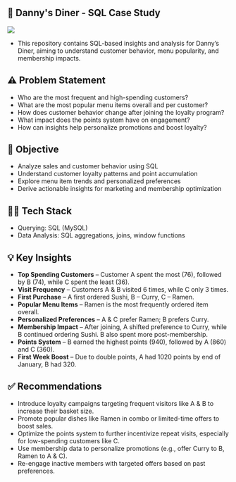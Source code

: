 ## 🍜 Danny's Diner - SQL Case Study
![]((https://github.com/Pranavsai1109/Dany-s_Diner--SQL_Project))
* This repository contains SQL-based insights and analysis for Danny’s Diner, aiming to understand customer behavior, menu popularity, and membership impacts.

## ⚠️ Problem Statement
* Who are the most frequent and high-spending customers?
* What are the most popular menu items overall and per customer?
* How does customer behavior change after joining the loyalty program?
* What impact does the points system have on engagement?
* How can insights help personalize promotions and boost loyalty?

## 🎯 Objective
* Analyze sales and customer behavior using SQL
* Understand customer loyalty patterns and point accumulation
* Explore menu item trends and personalized preferences
* Derive actionable insights for marketing and membership optimization

## 👩‍💻 Tech Stack
* Querying: SQL (MySQL)
* Data Analysis: SQL aggregations, joins, window functions

## 💡 Key Insights
* **Top Spending Customers** – Customer A spent the most (76), followed by B (74), while C spent the least (36).
* **Visit Frequency** – Customers A & B visited 6 times, while C only 3 times.
* **First Purchase** – A first ordered Sushi, B – Curry, C – Ramen.
* **Popular Menu Items** – Ramen is the most frequently ordered item overall.
* **Personalized Preferences** – A & C prefer Ramen; B prefers Curry.
* **Membership Impact** – After joining, A shifted preference to Curry, while B continued ordering Sushi. B also spent more post-membership.
* **Points System** – B earned the highest points (940), followed by A (860) and C (360).
* **First Week Boost** – Due to double points, A had 1020 points by end of January, B had 320.

## ✅ Recommendations
* Introduce loyalty campaigns targeting frequent visitors like A & B to increase their basket size.
* Promote popular dishes like Ramen in combo or limited-time offers to boost sales.
* Optimize the points system to further incentivize repeat visits, especially for low-spending customers like C.
* Use membership data to personalize promotions (e.g., offer Curry to B, Ramen to A & C).
* Re-engage inactive members with targeted offers based on past preferences.
